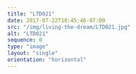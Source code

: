 ```yaml
---
title: "LTD021"
date: 2017-07-22T10:45:46-07:00
src: "/img/living-the-dream/LTD021.jpg"
alt: "LTD021"
sequence: 0
type: "image"
layout: "single"
orientation: "horizontal"
---
```


